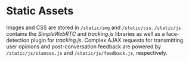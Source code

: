# Static Assets

Images and CSS are stored in `/static/img` and `/static/css`. `/static/js` contains the *SimpleWebRTC* and *tracking.js* libraries as well as a face-detection plugin for *tracking.js*. Complex AJAX requests for transmitting user opinions and post-conversation feedback are powered by `/static/js/stances.js` and `/static/js/feedback.js`, respectively.